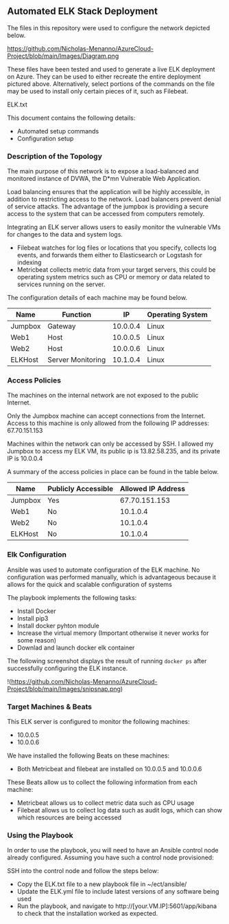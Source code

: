 ## Automated ELK Stack Deployment

The files in this repository were used to configure the network depicted below.

https://github.com/Nicholas-Menanno/AzureCloud-Project/blob/main/Images/Diagram.png

These files have been tested and used to generate a live ELK deployment on Azure. They can be used to either recreate the entire deployment pictured above. Alternatively, select portions of the commands on the file may be used to install only certain pieces of it, such as Filebeat.

ELK.txt

This document contains the following details:
- Automated setup commands
- Configuration setup


### Description of the Topology

The main purpose of this network is to expose a load-balanced and monitored instance of DVWA, the D*mn Vulnerable Web Application.

Load balancing ensures that the application will be highly accessible, in addition to restricting access to the network.
Load balancers prevent denial of service attacks. The advantage of the jumpbox is providing a secure access to the system that can be accessed
from computers remotely.

Integrating an ELK server allows users to easily monitor the vulnerable VMs for changes to the data and system logs.
- Filebeat watches for log files or locations that you specify, collects log events, and forwards them either to Elasticsearch or Logstash for indexing
- Metricbeat collects metric data from your target servers, this could be operating system metrics such as CPU or memory or data related to services running on the server.

The configuration details of each machine may be found below.

| Name    | Function          | IP       | Operating System |
|---------|-------------------|----------|------------------|
| Jumpbox | Gateway           | 10.0.0.4 | Linux            |
| Web1    | Host              | 10.0.0.5 | Linux            |
| Web2    | Host              | 10.0.0.6 | Linux            |
| ELKHost | Server Monitoring | 10.1.0.4 | Linux            |

### Access Policies

The machines on the internal network are not exposed to the public Internet. 

Only the Jumpbox machine can accept connections from the Internet. Access to this machine is only allowed from the following IP addresses:
67.70.151.153

Machines within the network can only be accessed by SSH.
I allowed my Jumpbox to access my ELK VM, its public ip
is 13.82.58.235, and its private IP is 10.0.0.4

A summary of the access policies in place can be found in the table below.

| Name    | Publicly Accessible | Allowed IP Address |
|---------|---------------------|--------------------|
| Jumpbox | Yes                 | 67.70.151.153      |
| Web1    | No                  | 10.1.0.4           |
| Web2    | No                  | 10.1.0.4           |
| ELKHost | No                  | 10.1.0.4           |

### Elk Configuration

Ansible was used to automate configuration of the ELK machine. No configuration was performed manually, which is advantageous because
it allows for the quick and scalable configuration of systems


The playbook implements the following tasks:
- Install Docker
- Install pip3
- Install docker pyhton module
- Increase the virtual memory (Important otherwise it never works for some reason)
- Downlad and launch docker elk container

The following screenshot displays the result of running `docker ps` after successfully configuring the ELK instance.

!(https://github.com/Nicholas-Menanno/AzureCloud-Project/blob/main/Images/snipsnap.png)

### Target Machines & Beats
This ELK server is configured to monitor the following machines:
- 10.0.0.5
- 10.0.0.6

We have installed the following Beats on these machines:
- Both Metricbeat and filebeat are installed on 10.0.0.5 and 10.0.0.6

These Beats allow us to collect the following information from each machine:
- Metricbeat allows us to collect metric data such as CPU usage
- Filebeat allows us to collect log data such as audit logs, which can show which resources are being accessed

### Using the Playbook
In order to use the playbook, you will need to have an Ansible control node already configured. Assuming you have such a control node provisioned: 

SSH into the control node and follow the steps below:
- Copy the ELK.txt file to a new playbook file in ~/ect/ansible/
- Update the ELK.yml file to include latest versions of any software being used
- Run the playbook, and navigate to  http://[your.VM.IP]:5601/app/kibana to check that the installation worked as expected.
